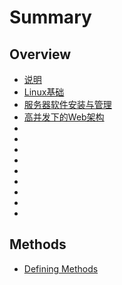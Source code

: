 # Summary

## Overview

* [说明](README.md)
* [Linux基础](1.md)
* [服务器软件安装与管理](2.md)
* [高并发下的Web架构](3.md)
* []()
* []()
* []()
* []()
* []()
* []()
* []()
* []()
* []()

## Methods

* [Defining Methods](methods.md)

